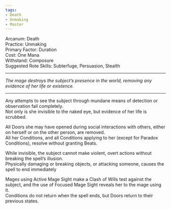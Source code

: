 ```yaml
---
tags:
- Death
- Unmaking
- Master
---
```


Arcanum: Death\
Practice: Unmaking\
Primary Factor: Duration\
Cost: One Mana\
Withstand: Composure\
Suggested Rote Skills: Subterfuge, Persuasion, Stealth

---

_The mage destroys the subject’s presence in the world, removing any evidence of her life or existence._

---

Any attempts to see the subject through mundane means of detection or observation fail completely.\
Not only is she invisible to the naked eye, but evidence of her life is scrubbed.

All Doors she may have opened during social interactions with others, either on herself or on the other person, are removed.\
All her Conditions, and all Conditions applying to her (except for Paradox Conditions), resolve without granting Beats.

While invisible, the subject cannot make violent, overt actions without breaking the spell’s illusion.\
Physically damaging or breaking objects, or attacking someone, causes the spell to end immediately

Mages using Active Mage Sight make a Clash of Wills test against the subject, and the use of Focused Mage Sight reveals her to the mage using it. \
Conditions do not return when the spell ends, but Doors return to their previous states.